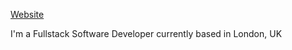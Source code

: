 [Website](https://henrypercy.dev/)

I'm a Fullstack Software Developer currently based in London, UK
